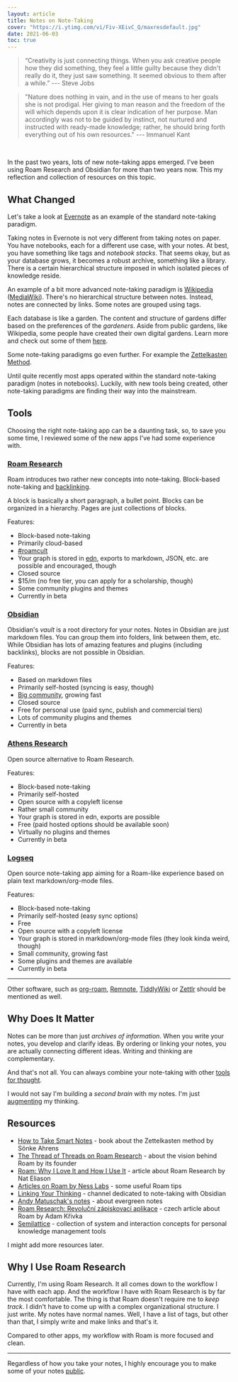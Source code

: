 ```yaml
---
layout: article
title: Notes on Note-Taking
cover: "https://i.ytimg.com/vi/Fiv-XEivC_Q/maxresdefault.jpg"
date: 2021-06-03
toc: true
---
```


> “Creativity is just connecting things. When you ask creative people how they did something, they feel a little guilty because they didn't really do it, they just saw something. It seemed obvious to them after a while.” --- Steve Jobs

> "Nature does nothing in vain, and in the use of means to her goals she is not prodigal. Her giving to man reason and the freedom of the will which depends upon it is clear indication of her purpose. Man accordingly was not to be guided by instinct, not nurtured and instructed with ready-made knowledge; rather, he should bring forth everything out of his own resources." --- Immanuel Kant

<br>

In the past two years, lots of new note-taking apps emerged. I've been using Roam Research and Obsidian for more than two years now. This my reflection and collection of resources on this topic.

## What Changed

Let's take a look at [Evernote](https://evernote.com/) as an example of the standard note-taking paradigm.

Taking notes in Evernote is not very different from taking notes on paper. You have notebooks, each for a different use case, with your notes. At best, you have something like tags and _notebook stacks_. That seems okay, but as your database grows, it becomes a robust archive, something like a library. There is a certain hierarchical structure imposed in which isolated pieces of knowledge reside.

An example of a bit more advanced note-taking paradigm is [Wikipedia](https://wikipedia.org/) ([MediaWiki](https://en.wikipedia.org/wiki/MediaWiki)). There's no hierarchical structure between notes. Instead, notes are connected by links. Some notes are grouped using tags.

Each database is like a garden. The content and structure of gardens differ based on the preferences of the _gardeners_. Aside from public gardens, like Wikipedia, some people have created their own digital gardens. Learn more and check out some of them [here](https://github.com/MaggieAppleton/digital-gardeners).

Some note-taking paradigms go even further. For example the [Zettelkasten Method](https://en.wikipedia.org/wiki/Zettelkasten).

Until quite recently most apps operated within the standard note-taking paradigm (notes in notebooks). Luckily, with new tools being created, other note-taking paradigms are finding their way into the mainstream.

## Tools

Choosing the right note-taking app can be a daunting task, so, to save you some time, I reviewed some of the new apps I've had some experience with.

### [Roam Research](https://roamresearch.com/)

Roam introduces two rather new concepts into note-taking. Block-based note-taking and [backlinking](https://en.wikipedia.org/wiki/Backlink).

A block is basically a short paragraph, a bullet point. Blocks can be organized in a hierarchy. Pages are just collections of blocks.

Features:

- Block-based note-taking
- Primarily cloud-based
- [#roamcult](https://tobiasbru.medium.com/the-history-of-roam-research-and-the-roamcult-4c1e1897633d)
- Your graph is stored in [edn](https://github.com/edn-format/edn), exports to markdown, JSON, etc. are possible and encouraged, though
- Closed source
- $15/m (no free tier, you can apply for a scholarship, though)
- Some community plugins and themes
- Currently in beta

### [Obsidian](https://obsidian.md/)

Obsidian's _vault_ is a root directory for your notes. Notes in Obsidian are just markdown files. You can group them into folders, link between them, etc. While Obsidian has lots of amazing features and plugins (including backlinks), blocks are not possible in Obsidian.

Features:

- Based on markdown files
- Primarily self-hosted (syncing is easy, though)
- [Big community](https://forum.obsidian.md/), growing fast
- Closed source
- Free for personal use (paid sync, publish and commercial tiers)
- Lots of community plugins and themes
- Currently in beta

### [Athens Research](https://github.com/athensresearch/athens)

Open source alternative to Roam Research.

Features:

- Block-based note-taking
- Primarily self-hosted
- Open source with a copyleft license
- Rather small community
- Your graph is stored in edn, exports are possible
- Free (paid hosted options should be available soon)
- Virtually no plugins and themes
- Currently in beta

### [Logseq](https://logseq.com/)

Open source note-taking app aiming for a Roam-like experience based on plain text markdown/org-mode files.

Features:

- Block-based note-taking
- Primarily self-hosted (easy sync options)
- Free
- Open source with a copyleft license
- Your graph is stored in markdown/org-mode files (they look kinda weird, though)
- Small community, growing fast
- Some plugins and themes are available
- Currently in beta

---

Other software, such as [org-roam](https://www.orgroam.com/), [Remnote](https://www.remnote.io/), [TiddlyWiki](https://tiddlywiki.com/) or [Zettlr](https://www.zettlr.com/) should be mentioned as well.

## Why Does It Matter

Notes can be more than just _archives of information_. When you write your notes, you develop and clarify ideas. By ordering or linking your notes, you are actually connecting different ideas. Writing and thinking are complementary.

And that's not all. You can always combine your note-taking with other [tools for thought](https://numinous.productions/ttft/).

I would not say I'm building a _second brain_ with my notes. I'm just [augmenting](https://www.youtube.com/watch?v=KmuP8gsgWb8) my thinking.

## Resources

- [How to Take Smart Notes](https://www.goodreads.com/en/book/show/34507927-how-to-take-smart-notes) - book about the Zettelkasten method by Sönke Ahrens
- [The Thread of Threads on Roam Research](https://twitter.com/conaw/status/1198399750032232449?lang=en) - about the vision behind Roam by its founder
- [Roam: Why I Love It and How I Use It](https://www.nateliason.com/blog/roam) - article about Roam Research by Nat Eliason
- [Articles on Roam by Ness Labs](https://nesslabs.com/tag/roam) - some useful Roam tips
- [Linking Your Thinking](https://www.youtube.com/channel/UC85D7ERwhke7wVqskV_DZUA/videos?view=0&sort=p) - channel dedicated to note-taking with Obsidian
- [Andy Matuschak's notes](https://notes.andymatuschak.org/About_these_notes) - about evergreen notes
- [Roam Research: Revoluční zápiskovací aplikace](https://adamkrivka.cz/blog/roam/) - czech article about Roam by Adam Křivka
- [Semilattice](https://www.semilattice.xyz/) - collection of system and interaction concepts for personal knowledge management tools

I might add more resources later.

## Why I Use Roam Research

Currently, I'm using Roam Research. It all comes down to the workflow I have with each app. And the workflow I have with Roam Research is by far the most comfortable. The thing is that Roam doesn't require me to _keep track_. I didn't have to come up with a complex organizational structure. I just write. My notes have normal names. Well, I have a list of tags, but other than that, I simply write and make links and that's it.

Compared to other apps, my workflow with Roam is more focused and clean.

---

Regardless of how you take your notes, I highly encourage you to make some of your notes [public](https://www.swyx.io/learn-in-public/).